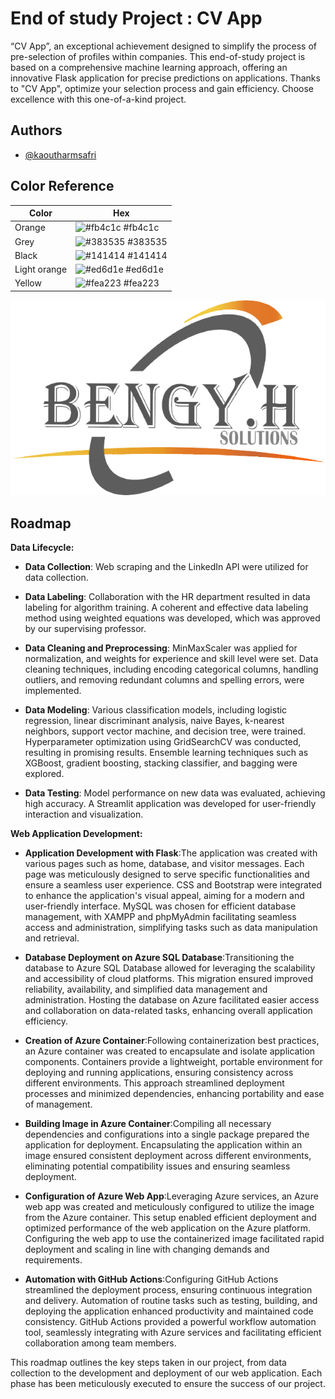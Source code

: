 # End of study Project : CV App

“CV App”, an exceptional achievement designed to simplify the process of pre-selection of profiles within companies. This end-of-study project is based on a comprehensive machine learning approach, offering an innovative Flask application for precise predictions on applications. Thanks to "CV App", optimize your selection process and gain efficiency. Choose excellence with this one-of-a-kind project.

## Authors

- [@kaoutharmsafri](https://github.com/kaoutharmsafri)

## Color Reference

| Color             | Hex                                                                |
| ----------------- | ------------------------------------------------------------------ |
| Orange  | ![#fb4c1c](https://via.placeholder.com/10/fb4c1c?text=+) #fb4c1c |
| Grey | ![#383535](https://via.placeholder.com/10/383535?text=+) #383535 |
| Black | ![#141414](https://via.placeholder.com/10/141414?text=+) #141414 |
| Light orange | ![#ed6d1e](https://via.placeholder.com/10/ed6d1e?text=+) #ed6d1e |
| Yellow | ![#fea223](https://via.placeholder.com/10/fea223?text=+) #fea223 |



![Logo](https://github.com/kaoutharmsafri/cvapp/blob/main/static/images/iphone-screen.png)


## Roadmap
**Data Lifecycle:**

- **Data Collection**: Web scraping and the LinkedIn API were utilized for data collection.

- **Data Labeling**: Collaboration with the HR department resulted in data labeling for algorithm training. A coherent and effective data labeling method using weighted equations was developed, which was approved by our supervising professor.

- **Data Cleaning and Preprocessing**: MinMaxScaler was applied for normalization, and weights for experience and skill level were set. Data cleaning techniques, including encoding categorical columns, handling outliers, and removing redundant columns and spelling errors, were implemented.

- **Data Modeling**: Various classification models, including logistic regression, linear discriminant analysis, naive Bayes, k-nearest neighbors, support vector machine, and decision tree, were trained. Hyperparameter optimization using GridSearchCV was conducted, resulting in promising results. Ensemble learning techniques such as XGBoost, gradient boosting, stacking classifier, and bagging were explored.

- **Data Testing**: Model performance on new data was evaluated, achieving high accuracy. A Streamlit application was developed for user-friendly interaction and visualization.


**Web Application Development:**

- **Application Development with Flask**:The application was created with various pages such as home, database, and visitor messages. Each page was meticulously designed to serve specific functionalities and ensure a seamless user experience. CSS and Bootstrap were integrated to enhance the application's visual appeal, aiming for a modern and user-friendly interface. MySQL was chosen for efficient database management, with XAMPP and phpMyAdmin facilitating seamless access and administration, simplifying tasks such as data manipulation and retrieval.

- **Database Deployment on Azure SQL Database**:Transitioning the database to Azure SQL Database allowed for leveraging the scalability and accessibility of cloud platforms. This migration ensured improved reliability, availability, and simplified data management and administration. Hosting the database on Azure facilitated easier access and collaboration on data-related tasks, enhancing overall application efficiency.

- **Creation of Azure Container**:Following containerization best practices, an Azure container was created to encapsulate and isolate application components. Containers provide a lightweight, portable environment for deploying and running applications, ensuring consistency across different environments. This approach streamlined deployment processes and minimized dependencies, enhancing portability and ease of management.

- **Building Image in Azure Container**:Compiling all necessary dependencies and configurations into a single package prepared the application for deployment. Encapsulating the application within an image ensured consistent deployment across different environments, eliminating potential compatibility issues and ensuring seamless deployment.

- **Configuration of Azure Web App**:Leveraging Azure services, an Azure web app was created and meticulously configured to utilize the image from the Azure container. This setup enabled efficient deployment and optimized performance of the web application on the Azure platform. Configuring the web app to use the containerized image facilitated rapid deployment and scaling in line with changing demands and requirements.

- **Automation with GitHub Actions**:Configuring GitHub Actions streamlined the deployment process, ensuring continuous integration and delivery. Automation of routine tasks such as testing, building, and deploying the application enhanced productivity and maintained code consistency. GitHub Actions provided a powerful workflow automation tool, seamlessly integrating with Azure services and facilitating efficient collaboration among team members.

This roadmap outlines the key steps taken in our project, from data collection to the development and deployment of our web application. Each phase has been meticulously executed to ensure the success of our project.